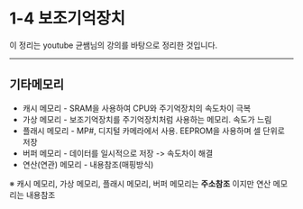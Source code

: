 # 1-4 보조기억장치
이 정리는 youtube 균쌤님의 강의를 바탕으로 정리한 것입니다.
___

## 기타메모리
* 캐시 메모리 - SRAM을 사용하여 CPU와 주기억장치의 속도차이 극복
* 가상 메모리 - 보조기억장치를 주기억장치처럼 사용하는 메모리. 속도가 느림
* 플래시 메모리 - MP#, 디지털 카메라에서 사용. EEPROM을 사용하며 셀 단위로 저장
* 버퍼 메모리 - 데이터를 일시적으로 저장 -> 속도차이 해결
* 연산(연관) 메모리 - 내용참조(매핑방식)

&#8251; 캐시 메모리, 가상 메모리, 플래시 메모리, 버퍼 메모리는 **주소참조** 이지만 연산 메모리는 내용참조